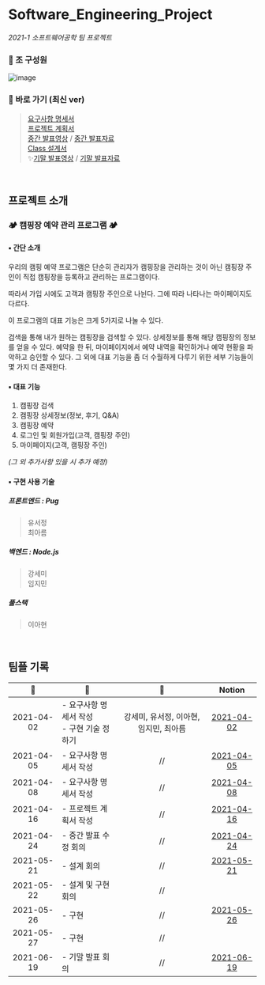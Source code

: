 # Software_Engineering_Project
*2021-1 소프트웨어공학 팀 프로젝트*


### 📍 조 구성원
![image](https://user-images.githubusercontent.com/50178026/122776772-5d074280-d2e6-11eb-8e53-be901ef1cb2f.png)

### 🔗 바로 가기 (최신 ver)
> [요구사항 명세서](https://github.com/LAH1203/Software_Engineering_Project/blob/main/1.%20%EC%9A%94%EA%B5%AC%EC%82%AC%ED%95%AD%20%EB%AA%85%EC%84%B8%EC%84%9C/%EC%9A%94%EA%B5%AC%EC%82%AC%ED%95%AD%20%EB%AA%85%EC%84%B8%EC%84%9C_Campers'_ver1.6.docx)  
> [프로젝트 계획서](https://github.com/LAH1203/Software_Engineering_Project/blob/main/2.%20%ED%94%84%EB%A1%9C%EC%A0%9D%ED%8A%B8%20%EA%B3%84%ED%9A%8D%EC%84%9C/%ED%94%84%EB%A1%9C%EC%A0%9D%ED%8A%B8%EA%B3%84%ED%9A%8D%EC%84%9C_Campers'_ver1.4.docx)  
> [중간 발표영상](https://www.youtube.com/watch?v=FuaIqX4x1Fs) / [중간 발표자료](https://github.com/LAH1203/Software_Engineering_Project/blob/main/%EC%86%8C%ED%94%84%ED%8A%B8%EC%9B%A8%EC%96%B4%EA%B3%B5%ED%95%99_%EC%A4%91%EA%B0%84%EB%B0%9C%ED%91%9C%EC%9E%90%EB%A3%8C.pdf)  
> [Class 설계서](https://github.com/LAH1203/Software_Engineering_Project/blob/main/3.%20Class%20%EC%84%A4%EA%B3%84%EC%84%9C/Class%E1%84%89%E1%85%A5%E1%86%AF%E1%84%80%E1%85%A8%E1%84%89%E1%85%A5_Campers'_ver1.0.pptx)  
> ✨[기말 발표영상](https://www.youtube.com/watch?v=1cPh-Kf0PrY) / [기말 발표자료](https://github.com/LAH1203/Software_Engineering_Project/blob/main/%E1%84%89%E1%85%A9%E1%84%91%E1%85%B3%E1%84%90%E1%85%B3%E1%84%8B%E1%85%B0%E1%84%8B%E1%85%A5%E1%84%80%E1%85%A9%E1%86%BC%E1%84%92%E1%85%A1%E1%86%A8_%E1%84%80%E1%85%B5%E1%84%86%E1%85%A1%E1%86%AF%E1%84%87%E1%85%A1%E1%86%AF%E1%84%91%E1%85%AD%E1%84%8C%E1%85%A1%E1%84%85%E1%85%AD.pptx)
<br>

## 프로젝트 소개
### 🏕️ 캠핑장 예약 관리 프로그램 🏕️
#### ▪️ 간단 소개
우리의 캠핑 예약 프로그램은 단순히 관리자가 캠핑장을 관리하는 것이 아닌 캠핑장 주인이 직접 캠핑장을 등록하고 관리하는 프로그램이다.

따라서 가입 시에도 고객과 캠핑장 주인으로 나뉜다. 그에 따라 나타나는 마이페이지도 다르다.

이 프로그램의 대표 기능은 크게 5가지로 나눌 수 있다.

검색을 통해 내가 원하는 캠핑장을 검색할 수 있다. 상세정보를 통해 해당 캠핑장의 정보를 얻을 수 있다. 예약을 한 뒤, 마이페이지에서 예약 내역을 확인하거나 예약 현황을 파악하고 승인할 수 있다. 그 외에 대표 기능을 좀 더 수월하게 다루기 위한 세부 기능들이 몇 가지 더 존재한다.

#### ▪️ 대표 기능
1. 캠핑장 검색
2. 캠핑장 상세정보(정보, 후기, Q&A)
3. 캠핑장 예약
4. 로그인 및 회원가입(고객, 캠핑장 주인)
5. 마이페이지(고객, 캠핑장 주인)

*(그 외 추가사항 있을 시 추가 예정)*

#### ▪️ 구현 사용 기술
##### 프론트엔드 : Pug
> 유서정<br>
> 최아름
##### 백엔드 : Node.js
> 강세미<br>
> 임지민
##### 풀스택
> 이아현

<br>

## 팀플 기록
| :date: | :page_facing_up: | :girl: | Notion |
|:---:|---|:---:|:---:|
| 2021-04-02 | - 요구사항 명세서 작성<br>- 구현 기술 정하기 | 강세미, 유서정, 이아현, 임지민, 최아름 |[2021-04-02](https://www.notion.so/2021-04-02-b29888c2bc1a4325bfeed7c2b2cbc7cf)   |
| 2021-04-05 | - 요구사항 명세서 작성 | // |[2021-04-05](https://www.notion.so/2021-04-05-2429bf49089d4ad8bcb1691bfb918408)  |
| 2021-04-08 | - 요구사항 명세서 작성 | // |[2021-04-08](https://www.notion.so/2021-04-08-94850c22f9054cdc9e6f4af9b93d6b43) |
| 2021-04-16 | - 프로젝트 계획서 작성 | // |[2021-04-16](https://www.notion.so/2021-04-16-e7ce44f3e1964d5c980ecbd4b4bf11b6) |
| 2021-04-24 | - 중간 발표 수정 회의 | // | [2021-04-24](https://www.notion.so/2021-04-24-7f2c97cc853540069f5af4711f30f8d9) |
| 2021-05-21 | - 설계 회의 | // |[2021-05-21](https://www.notion.so/2021-05-21-550c8a8887a74605b666e7d97024d573) |
| 2021-05-22 | - 설계 및 구현 회의 | // | |
| 2021-05-26 | - 구현 | // |[2021-05-26](https://www.notion.so/2021-05-26-06f35e9f8b8a4bbfac03abbe68f2edc9) |
| 2021-05-27 | - 구현 | // |
| 2021-06-19 | - 기말 발표 회의 | // |[2021-06-19](https://www.notion.so/2021-06-19-addca695a1bd4937b96b3ad0f88f5153)|
